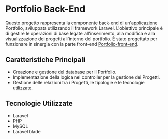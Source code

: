 # Portfolio Back-End

Questo progetto rappresenta la componente back-end di un'applicazione Portfolio, sviluppata utilizzando il framework Laravel. L'obiettivo principale è di gestire le operazioni di base legate all'inserimento, alla modifica e alla visualizzazione dei progetti all'interno del portfolio. È stato progettato per funzionare in sinergia con la parte front-end [Portfolio-front-end](https://github.com/TALEX1995/Portfolio-front-end).

## Caratteristiche Principali

- Creazione e gestione del database per il Portfolio.
- Implementazione della logica nel controller per la gestione dei Progetti.
- Gestione delle relazioni tra i Progetti, le tipologie e le tecnologie utilizzate.

## Tecnologie Utilizzate

- Laravel
- PHP
- MySQL
- Laravel blade
